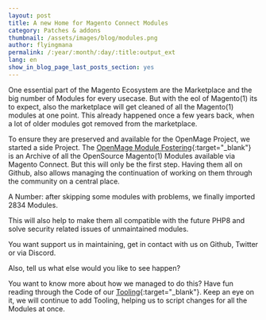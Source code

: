 ```yaml
---
layout: post
title: A new Home for Magento Connect Modules
category: Patches & addons
thumbnail: /assets/images/blog/modules.png
author: flyingmana
permalink: /:year/:month/:day/:title:output_ext
lang: en
show_in_blog_page_last_posts_section: yes
---
```


One essential part of the Magento Ecosystem are the Marketplace and the big number of Modules
for every usecase.
But with the eol of Magento(1) its to expect, also the marketplace will get cleaned of
all the Magento(1) modules at one point.
This already happened once a few years back, when a lot of older modules got removed from the marketplace.

<!--more-->

To ensure they are preserved and available for the OpenMage Project, we started a side Project.
The [OpenMage Module Fostering](https://github.com/OpenMageModuleFostering){:target="_blank"} is an Archive of
all the OpenSource Magento(1) Modules available via Magento Connect.
But this will only be the first step. Having them all on Github, also allows managing the continuation
of working on them through the community on a central place.

A Number: after skipping some modules with problems, we finally imported 2834 Modules.

This will also help to make them all compatible with the future PHP8
and solve security related issues of unmaintained modules.

You want support us in maintaining, get in contact with us on Github, Twitter or via Discord.

Also, tell us what else would you like to see happen?

You want to know more about how we managed to do this?
Have fun reading through the Code of our [Tooling](https://github.com/OpenMageModuleFostering/Tooling){:target="_blank"}.
Keep an eye on it, we will continue to add Tooling, helping us to script changes for all the Modules at once.

 

